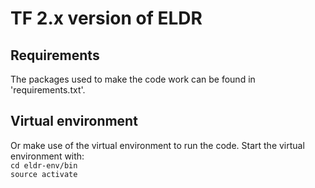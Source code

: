 # TF 2.x version of ELDR

## Requirements
The packages used to make the code work can be found in 'requirements.txt'.

## Virtual environment
Or make use of the virtual environment to run the code. Start the virtual environment with:  
`cd eldr-env/bin`  
`source activate`
